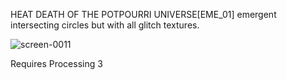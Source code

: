 HEAT DEATH OF THE POTPOURRI UNIVERSE[EME_01]
emergent intersecting circles but with all glitch textures.

![screen-0011](https://user-images.githubusercontent.com/55522045/138770159-8aca4eda-bffe-4d4a-8807-2b575ca08e36.jpg)

Requires Processing 3
